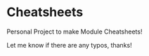 # Cheatsheets

Personal Project to make Module Cheatsheets!

Let me know if there are any typos, thanks!
